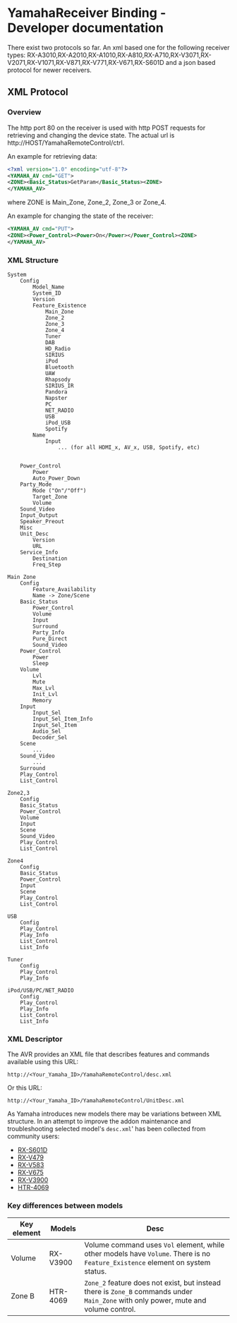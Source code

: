 # YamahaReceiver Binding - Developer documentation

There exist two protocols so far. An xml based one for the following receiver types:
RX-A3010,RX-A2010,RX-A1010,RX-A810,RX-A710,RX-V3071,RX-V2071,RX-V1071,RX-V871,RX-V771,RX-V671,RX-S601D
and a json based protocol for newer receivers.

## XML Protocol

### Overview

The http port 80 on the receiver is used with http POST requests for retrieving and changing the device state. The actual url is http://HOST/YamahaRemoteControl/ctrl.

An example for retrieving data:
```xml
<?xml version="1.0" encoding="utf-8"?>
<YAMAHA_AV cmd="GET">
<ZONE><Basic_Status>GetParam</Basic_Status><ZONE>
</YAMAHA_AV>
```
where ZONE is Main_Zone, Zone_2, Zone_3 or Zone_4.

An example for changing the state of the receiver:
```xml
<YAMAHA_AV cmd="PUT">
<ZONE><Power_Control><Power>On</Power></Power_Control><ZONE>
</YAMAHA_AV>
```
### XML Structure
	System	
		Config
			Model_Name
			System_ID	
			Version	
			Feature_Existence	
				Main_Zone
				Zone_2
				Zone_3
				Zone_4
				Tuner
				DAB
				HD_Radio
				SIRIUS
				iPod
				Bluetooth
				UAW
				Rhapsody
				SIRIUS_IR
				Pandora
				Napster
				PC
				NET_RADIO
				USB
				iPod_USB
				Spotify
			Name
				Input
					... (for all HDMI_x, AV_x, USB, Spotify, etc)


		Power_Control
			Power
			Auto_Power_Down
		Party_Mode
			Mode ("On"/"Off")
			Target_Zone
			Volume
		Sound_Video
		Input_Output
		Speaker_Preout
		Misc
		Unit_Desc
			Version
			URL
		Service_Info
			Destination
			Freq_Step

	Main Zone	
		Config
			Feature_Availability
			Name -> Zone/Scene
		Basic_Status
			Power_Control
			Volume
			Input
			Surround
			Party_Info
			Pure_Direct
			Sound_Video
		Power_Control
			Power
			Sleep
		Volume
			Lvl
			Mute
			Max_Lvl
			Init_Lvl
			Memory
		Input
			Input_Sel
			Input_Sel_Item_Info
			Input_Sel_Item
			Audio_Sel
			Decoder_Sel
		Scene
			...
		Sound_Video
			...
		Surround
		Play_Control
		List_Control

	Zone2,3	
		Config
		Basic_Status
		Power_Control
		Volume
		Input
		Scene
		Sound_Video
		Play_Control
		List_Control

	Zone4	
		Config
		Basic_Status
		Power_Control
		Input
		Scene
		Play_Control
		List_Control

	USB	
		Config
		Play_Control
		Play_Info
		List_Control
		List_Info

	Tuner	
		Config
		Play_Control
		Play_Info

	iPod/USB/PC/NET_RADIO
		Config
		Play_Control
		Play_Info
		List_Control
		List_Info


### XML Descriptor

The AVR provides an XML file that describes features and commands available using this URL:
```
http://<Your_Yamaha_ID>/YamahaRemoteControl/desc.xml
```
Or this URL:
```
http://<Your_Yamaha_ID>/YamahaRemoteControl/UnitDesc.xml
```

As Yamaha introduces new models there may be variations between XML structure.
In an attempt to improve the addon maintenance and troubleshooting selected model's `desc.xml`' has been collected from community users:

* [RX-S601D](desc_RX-S601D.xml) 
* [RX-V479](desc_RX-V479.xml) 
* [RX-V583](desc_RX-V583.xml) 
* [RX-V675](desc_RX-V675.xml) 
* [RX-V3900](desc_RX-V3900.xml) 
* [HTR-4069](desc_HTR-4069.xml) 

### Key differences between models

Key element | Models | Desc
---------|-----------|----
Volume | RX-V3900 | Volume command uses `Vol` element, while other models have `Volume`. There is no `Feature_Existence` element on system status. 
Zone B | HTR-4069 | `Zone_2` feature does not exist, but instead there is `Zone_B` commands under `Main_Zone` with only power, mute and volume control.

